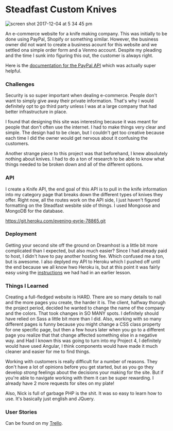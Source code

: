 # Steadfast Custom Knives

![screen shot 2017-12-04 at 5 34 45 pm](https://user-images.githubusercontent.com/31824846/33633017-ab93d97a-d9cc-11e7-8e63-e36f91b3af91.png)


An e-commerce website for a knife making company. This was initially to be done using PayPal, Shopify or something similar. However, the business owner did not want to create a business acount for this website and we settled ona simple order form and a Venmo account. Despite my pleading and the time I sunk into figuring this out, the customer is always right.

Here is the [documentation for the PayPal API](https://developer.paypal.com/docs/classic/paypal-payments-standard/integration-guide/add_to_cart_step_1/) which was actually super helpful. 

### Challenges

Security is so super important when dealing e-commerce. People don't want to simply give away their private information. That's why I would definitely opt to go third party unless I was at a large company that had better infrastructure in place.

I found that designing this site was interesting because it was meant for people that don't often use the internet. I had to make things very clear and simple. The design had to be clean, but I couldn't get too creative because each time I did the owner would get nervous about it confusing the customers.

Another strange piece to this project was that beforehand, I knew absolutely nothing about knives. I had to do a ton of research to be able to know what things needed to be broken down and all of the different options.

### API

I create a Knife API, the end goal of this API is to pull in the knife information into my category page that breaks down the different types of knives they offer. Right now, all the routes work on the API side, I just haven't figured formatting on the Steadfast wesbite side of things. I used Mongoose and MongoDB for the database.

https://git.heroku.com/evening-eyrie-78865.git

### Deployment

Getting your second site off the ground on Dreamhost is a little bit more complicated than I expected, but also much easier? Since I had already paid to host, I didn't have to pay another hosting fee. Which confused me a ton, but is awesome. I also deplyed my API to Heroku which I pushed off until the end because we all know hwo Heroku is, but at this point it was fairly easy using the [instructions](https://github.com/SF-WDI-LABS/shared_modules/blob/master/how-to/heroku-mean-stack-deploy.md) we had had in an earlier lesson.

### Things I Learned

Creating a full-fledged website is HARD. There are so many details to nail and the more pages you create, the harder it is. The client, halfway thorugh the project period, decided he wanted to change the name of the company and the colors. That took changes in SO MANY spots. I definitely should have relied on Sass a little bit more than I did. Also, working with so many different pages is funny because you might change a CSS class property for one specific page, but then a few hours later when you go to a different page you realize that that change affected something else in a negative way. and  Had I known this was going to turn into my Project 4, I definitely would have used Angular, I think components would have made it much cleaner and easier for me to find things.

Working with customers is really difficult for a number of reasons. They don't have a lot of opinions before you get started, but as you go they develop *strong* feelings about the decisions your making for the site. But if you're able to navigate working with them it can be super rewarding. I already have 2 more requests for sites on my plate!

Also, Nick is full of garbage PHP is the shit. It was so easy to learn how to use. It's basically just english and JQuery.

### User Stories

Can be found on my [Trello](https://trello.com/b/XXWvWqaE/stronghold-custom-knives).


